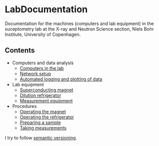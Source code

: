 # LabDocumentation

Documentation for the machines (computers and lab equipment) in the suceptometry lab at the X-ray and Neutron Science section, Niels Bohr Institute, University of Copenhagen.

## Contents

* Computers and data analysis
  * [Computers in the lab](LabComputers.md)
  * [Network setup](NetworkSetup.md)
  * [Automated logging and plotting of data](Plotting.md)
* Lab equipment
  * [Superconducting magnet](Magnet.md)
  * [Dilution refrigerator](Dilfridge.md)
  * [Measurement equipment](BigBoxes.md)
* Procedures
  * [Operating the magnet](MagnetOperation.md)
  * [Operating the refrigerator](DilfridgeOperation.md)
  * [Preparing a sample](SamplePrep.md)
  * [Taking measurements](Measurements.md)

I try to follow [semantic versioning](https://semver.org/).